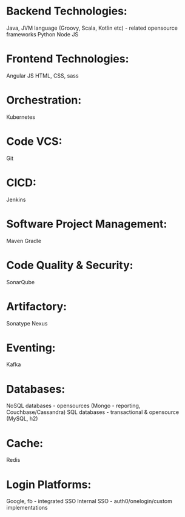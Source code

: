 # Backend Technologies: 
Java, JVM language (Groovy, Scala, Kotlin etc) - related opensource frameworks 
Python 
Node JS
# Frontend Technologies: 
Angular 
JS 
HTML, CSS, sass 
# Orchestration: 
Kubernetes
# Code VCS: 
Git 
# CICD: 
Jenkins 
# Software Project Management: 
Maven 
Gradle 
# Code Quality & Security: 
SonarQube 
# Artifactory: 
Sonatype Nexus 
# Eventing: 
Kafka
# Databases: 
NoSQL databases - opensources (Mongo - reporting, Couchbase/Cassandra) 
SQL databases - transactional & opensource (MySQL, h2) 
# Cache: 
Redis
# Login Platforms: 
Google, fb - integrated SSO 
Internal SSO - auth0/onelogin/custom implementations 

